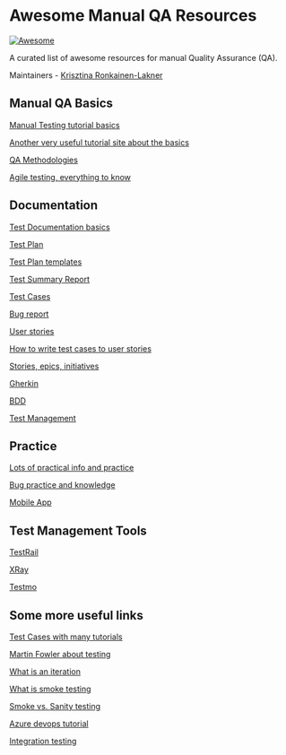 # Awesome Manual QA Resources 

[![Awesome](https://awesome.re/badge.svg)](https://awesome.re)

A curated list of awesome resources for manual Quality Assurance (QA).

Maintainers - [Krisztina Ronkainen-Lakner](https://github.com/krisztipely)

## Manual QA Basics

[Manual Testing tutorial basics](https://www.browserstack.com/guide/manual-testing-tutorial)

[Another very useful tutorial site about the basics](https://www.guru99.com/manual-testing.html)

[QA Methodologies](https://www.guru99.com/testing-methodology.html)

[Agile testing, everything to know](https://www.guru99.com/agile-testing-course.html)

## Documentation

[Test Documentation basics](https://www.qamadness.com/what-is-test-documentation-and-why-do-we-need-it/)

[Test Plan](https://www.browserstack.com/guide/test-planning)

[Test Plan templates](https://templatelab.com/test-plan/)

[Test Summary Report](https://www.softwaretestingstuff.com/2013/08/test-summary-report.html)

[Test Cases](https://www.coursera.org/articles/how-to-write-test-cases)

[Bug report](https://www.browserstack.com/guide/how-to-write-a-bug-report)

[User stories](https://www.atlassian.com/agile/project-management/user-stories)

[How to write test cases to user stories](https://testsigma.com/blog/user-stories-in-testing/)

[Stories, epics, initiatives](https://www.atlassian.com/agile/project-management/epics-stories-themes)

[Gherkin](https://cucumber.io/docs/gherkin/reference/)

[BDD](https://cucumber.io/docs/bdd/)

[Test Management](https://www.browserstack.com/guide/what-is-test-management)

## Practice

[Lots of practical info and practice](https://demoqa.com/)

[Bug practice and knowledge](https://academybugs.com/)

[Mobile App](https://www.saucedemo.com/)

## Test Management Tools

[TestRail](https://www.testrail.com/)

[XRay](https://www.getxray.app/)

[Testmo](https://www.testmo.com/)

## Some more useful links

[Test Cases with many tutorials](https://www.softwaretestinghelp.com/how-to-write-effective-test-cases-test-cases-procedures-and-definitions/)

[Martin Fowler about testing](https://martinfowler.com/bliki/TestPyramid.html)

[What is an iteration](https://www.agilealliance.org/glossary/iteration/)

[What is smoke testing](https://www.guru99.com/smoke-testing.html)

[Smoke vs. Sanity testing](https://www.guru99.com/smoke-sanity-testing.html)

[Azure devops tutorial](https://www.sourcedgroup.com/resources/tutorial/what-is-azure-devops/)

[Integration testing](https://www.browserstack.com/guide/integration-testing)
